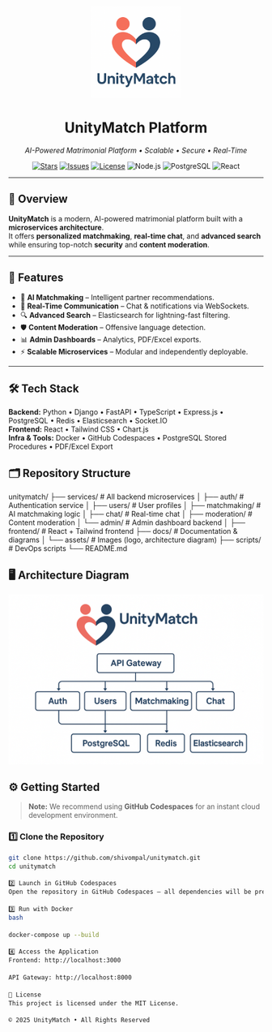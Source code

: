 <p align="center">
  <img src="docs/assets/unitymatch-logo.png" alt="UnityMatch Logo" width="180" />
</p>

<h1 align="center">UnityMatch Platform</h1>

<p align="center">
  <em>AI-Powered Matrimonial Platform • Scalable • Secure • Real-Time</em>
</p>

<p align="center">
  <a href="https://github.com/shivompal/unitymatch/stargazers"><img src="https://img.shields.io/github/stars/shivompal/unitymatch" alt="Stars"></a>
  <a href="https://github.com/shivompal/unitymatch/issues"><img src="https://img.shields.io/github/issues/shivompal/unitymatch" alt="Issues"></a>
  <a href="https://github.com/shivompal/unitymatch/blob/main/LICENSE"><img src="https://img.shields.io/github/license/shivompal/unitymatch" alt="License"></a>
  <img src="https://img.shields.io/badge/Node.js-22.x-green" alt="Node.js">
  <img src="https://img.shields.io/badge/PostgreSQL-17.x-blue" alt="PostgreSQL">
  <img src="https://img.shields.io/badge/React-19.x-61DAFB" alt="React">
</p>

---

## 📖 Overview

**UnityMatch** is a modern, AI-powered matrimonial platform built with a **microservices architecture**.  
It offers **personalized matchmaking**, **real-time chat**, and **advanced search** while ensuring top-notch **security** and **content moderation**.

---

## 🚀 Features

- 🤖 **AI Matchmaking** – Intelligent partner recommendations.
- 📡 **Real-Time Communication** – Chat & notifications via WebSockets.
- 🔍 **Advanced Search** – Elasticsearch for lightning-fast filtering.
- 🛡️ **Content Moderation** – Offensive language detection.
- 📊 **Admin Dashboards** – Analytics, PDF/Excel exports.
- ⚡ **Scalable Microservices** – Modular and independently deployable.

---

## 🛠 Tech Stack

**Backend:** Python • Django • FastAPI • TypeScript • Express.js • PostgreSQL • Redis • Elasticsearch • Socket.IO  
**Frontend:** React • Tailwind CSS • Chart.js  
**Infra & Tools:** Docker • GitHub Codespaces • PostgreSQL Stored Procedures • PDF/Excel Export

## 🗂 Repository Structure

unitymatch/
├── services/ # All backend microservices
│ ├── auth/ # Authentication service
│ ├── users/ # User profiles
│ ├── matchmaking/ # AI matchmaking logic
│ ├── chat/ # Real-time chat
│ ├── moderation/ # Content moderation
│ └── admin/ # Admin dashboard backend
│
├── frontend/ # React + Tailwind frontend
├── docs/ # Documentation & diagrams
│ └── assets/ # Images (logo, architecture diagram)
├── scripts/ # DevOps scripts
└── README.md

## 🖥️ Architecture Diagram

<p align="center">
  <img src="docs/assets/architecture-diagram.png" alt="UnityMatch Architecture" width="650"/>
</p>

## ⚙️ Getting Started

> **Note:** We recommend using **GitHub Codespaces** for an instant cloud development environment.

### 1️⃣ Clone the Repository

```bash
git clone https://github.com/shivompal/unitymatch.git
cd unitymatch

2️⃣ Launch in GitHub Codespaces
Open the repository in GitHub Codespaces – all dependencies will be pre-installed.

3️⃣ Run with Docker
bash

docker-compose up --build

4️⃣ Access the Application
Frontend: http://localhost:3000

API Gateway: http://localhost:8000

📜 License
This project is licensed under the MIT License.

© 2025 UnityMatch • All Rights Reserved
```
